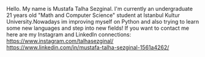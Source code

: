 Hello. My name is Mustafa Talha Sezginal. I'm currently an undergraduate 21 years old  "Math and Computer Science" student at Istanbul Kultur University.Nowadays im improving myself on Python and also trying to learn some new languages and step into new fields! If you want to contact me here are my Instagram and LinkedIn connections:                                     
https://www.instagram.com/talhasezginal/ 
https://www.linkedin.com/in/mustafa-talha-sezginal-1561a4262/

<!--
**takihei/takihei** is a ✨ _special_ ✨ repository because its `README.md` (this file) appears on your GitHub profile.

Here are some ideas to get you started:

- 🔭 I’m currently working on ...
- 🌱 I’m currently learning ...
- 👯 I’m looking to collaborate on ...
- 🤔 I’m looking for help with ...
- 💬 Ask me about ...
- 📫 How to reach me: ...
- 😄 Pronouns: ...
- ⚡ Fun fact: ...
-->
